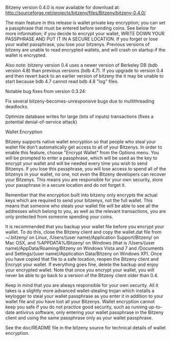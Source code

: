 Bitzeny version 0.4.0 is now available for download at:
http://sourceforge.net/projects/bitzeny/files/Bitzeny/bitzeny-0.4.0/

The main feature in this release is wallet private key encryption;
you can set a passphrase that must be entered before sending coins.
See below for more information; if you decide to encrypt your wallet,
WRITE DOWN YOUR PASSPHRASE AND PUT IT IN A SECURE LOCATION. If you
forget or lose your wallet passphrase, you lose your bitzenys.
Previous versions of bitzeny are unable to read encrypted wallets,
and will crash on startup if the wallet is encrypted.

Also note: bitzeny version 0.4 uses a newer version of Berkeley DB
(bdb version 4.8) than previous versions (bdb 4.7). If you upgrade
to version 0.4 and then revert back to an earlier version of bitzeny
the it may be unable to start because bdb 4.7 cannot read bdb 4.8
"log" files.


Notable bug fixes from version 0.3.24:

Fix several bitzeny-becomes-unresponsive bugs due to multithreading
deadlocks.

Optimize database writes for large (lots of inputs) transactions
(fixes a potential denial-of-service attack)


Wallet Encryption

Bitzeny supports native wallet encryption so that people who steal your
wallet file don't automatically get access to all of your Bitzenys.
In order to enable this feature, choose "Encrypt Wallet" from the
Options menu.  You will be prompted to enter a passphrase, which
will be used as the key to encrypt your wallet and will be needed
every time you wish to send Bitzenys.  If you lose this passphrase,
you will lose access to spend all of the bitzenys in your wallet,
no one, not even the Bitzeny developers can recover your Bitzenys.
This means you are responsible for your own security, store your
passphrase in a secure location and do not forget it.

Remember that the encryption built into bitzeny only encrypts the
actual keys which are required to send your bitzenys, not the full
wallet.  This means that someone who steals your wallet file will
be able to see all the addresses which belong to you, as well as the
relevant transactions, you are only protected from someone spending
your coins.

It is recommended that you backup your wallet file before you
encrypt your wallet.  To do this, close the Bitzeny client and
copy the wallet.dat file from ~/.bitzeny/ on Linux, /Users/(user
name)/Application Support/Bitzeny/ on Mac OSX, and %APPDATA%/Bitzeny/
on Windows (that is /Users/(user name)/AppData/Roaming/Bitzeny on
Windows Vista and 7 and /Documents and Settings/(user name)/Application
Data/Bitzeny on Windows XP).  Once you have copied that file to a
safe location, reopen the Bitzeny client and Encrypt your wallet.
If everything goes fine, delete the backup and enjoy your encrypted
wallet.  Note that once you encrypt your wallet, you will never be
able to go back to a version of the Bitzeny client older than 0.4.

Keep in mind that you are always responsible for your own security.
All it takes is a slightly more advanced wallet-stealing trojan which
installs a keylogger to steal your wallet passphrase as you enter it
in addition to your wallet file and you have lost all your Bitzenys.
Wallet encryption cannot keep you safe if you do not practice
good security, such as running up-to-date antivirus software, only
entering your wallet passphrase in the Bitzeny client and using the
same passphrase only as your wallet passphrase.

See the doc/README file in the bitzeny source for technical details
of wallet encryption.

